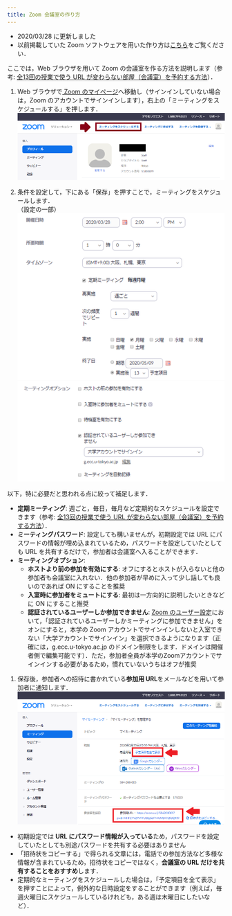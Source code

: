 ```yaml
---
title: Zoom 会議室の作り方
---
```


* 2020/03/28 に更新しました
* 以前掲載していた Zoom  ソフトウェアを用いた作り方は[こちら](create_room_software)をご覧ください．  


ここでは，Web ブラウザを用いて Zoom の会議室を作る方法を説明します（参考: [全13回の授業で使う URL が変わらない部屋（会議室）を予約する方法](how_to_use_in_classroom_faculty_members#schedule)）．  
   
    
1. Web ブラウザで<a href="https://zoom.us/profile" target="_blank"> Zoom のマイページ</a>へ移動し（サインインしていない場合は，Zoom のアカウントでサインインします），右上の「ミーティングをスケジュールする」を押します．  
  ![ミーティングのスケジュール開始](img/zoom_create_room_browser_1_schedule.png)  
  
  
  
1. 条件を設定して，下にある「保存」を押すことで，ミーティングをスケジュールします．  
  （設定の一部）  
  ![ミーティング設定1](img/zoom_create_room_browser_2_option.png)  
  ![ミーティング設定2](img/zoom_create_room_browser_3_option.png)   
  
  
  以下，特に必要だと思われる点に絞って補足します．  
  * **定期ミーティング**: 週ごと，毎日，毎月など定期的なスケジュールを設定できます（参考: [全13回の授業で使う URL が変わらない部屋（会議室）を予約する方法](how_to_use_in_classroom_faculty_members#schedule)）．
  * **ミーティングパスワード**: 設定しても構いませんが，初期設定では URL にパスワードの情報が埋め込まれているため，パスワードを設定していたとしても URL を共有するだけで，参加者は会議室へ入ることができます．
  * **ミーティングオプション**:  
    * **ホストより前の参加を有効にする**: オフにするとホストが入らないと他の参加者も会議室に入れない．他の参加者が早めに入って少し話しても良いのであれば ON にすることを推奨  
    * **入室時に参加者をミュートにする**: 最初は一方向的に説明したいときなどに ON にすること推奨  
    * **認証されているユーザーしか参加できません**: <a href="https://zoom.us/profile/setting" target="_blank">Zoom のユーザー設定</a>において，「認証されているユーザーしかミーティングに参加できません」をオンにすると，本学の Zoom アカウントでサインインしないと入室できない「大学アカウントでサインイン」を選択できるようになります（正確には，g.ecc.u-tokyo.ac.jp のドメイン制限をします．ドメインは開催者側で編集可能です）．ただ，参加者全員が本学のZoomアカウントでサインインする必要があるため，慣れていないうちはオフが推奨  
  
1. 保存後，参加者への招待に書かれている**参加用 URL**をメールなどを用いて参加者に通知します．  
  ![スケジュール結果](img/zoom_create_room_browser_4_result.png)  
  * 初期設定では **URL にパスワード情報が入っている**ため，パスワードを設定していたとしても別途パスワードを共有する必要はありません
  * 「招待状をコピーする」で得られる文章には，電話での参加方法など多様な情報が含まれているため，招待状をコピーではなく，**会議室の URL だけを共有することをおすすめ**します．  
  * 定期的なミーティングをスケジュールした場合は，「予定項目を全て表示」を押すことによって，例外的な日時設定をすることができます（例えば，毎週火曜日にスケジュールしているけれども，ある週は木曜日にしたいなど）．




